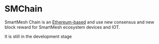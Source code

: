 # SMChain

SmartMesh Chain is an [Ethereum-based](https://github.com/ethereum/go-ethereum) and use new consensus and new block reward for SmartMesh ecosystem devices and IOT. 


It is still in the development stage
